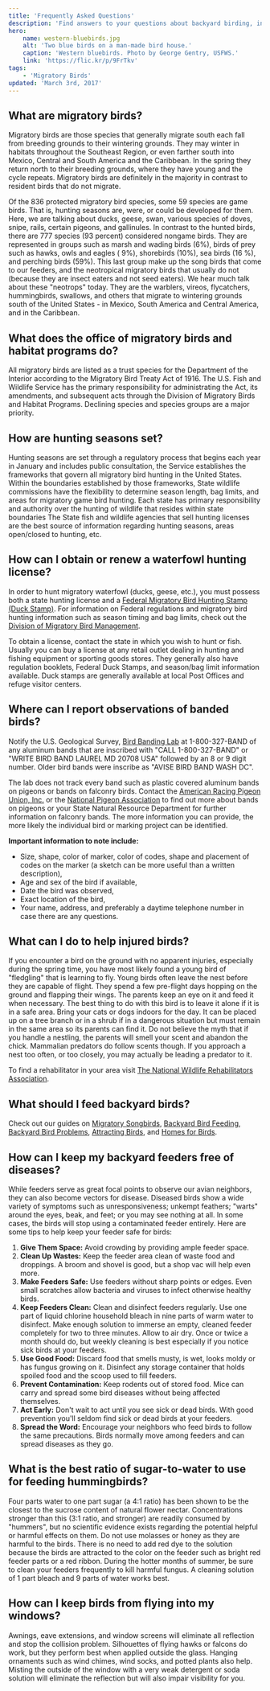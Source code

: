```yaml
---
title: 'Frequently Asked Questions'
description: 'Find answers to your questions about backyard birding, injured birds, and hunting.'
hero:
    name: western-bluebirds.jpg
    alt: 'Two blue birds on a man-made bird house.'
    caption: 'Western bluebirds. Photo by George Gentry, USFWS.'
    link: 'https://flic.kr/p/9FrTkv'
tags:
    - 'Migratory Birds'
updated: 'March 3rd, 2017'
---
```


## What are migratory birds?

Migratory birds are those species that generally migrate south each fall from breeding grounds to their wintering grounds. They may winter in habitats throughout the Southeast Region, or even farther south into Mexico, Central and South America and the Caribbean. In the spring they return north to their breeding grounds, where they have young and the cycle repeats. Migratory birds are definitely in the majority in contrast to resident birds that do not migrate.

Of the 836 protected migratory bird species, some 59 species are game birds. That is, hunting seasons are, were, or could be developed for them. Here, we are talking about ducks, geese, swan, various species of doves, snipe, rails, certain pigeons, and gallinules. In contrast to the hunted birds, there are 777 species (93 percent) considered nongame birds. They are represented in groups such as marsh and wading birds (6%), birds of prey such as hawks, owls and eagles ( 9%), shorebirds (10%), sea birds (16 %), and perching birds (59%). This last group make up the song birds that come to our feeders, and the neotropical migratory birds that usually do not (because they are insect eaters and not seed eaters). We hear much talk about these "neotrops" today. They are the warblers, vireos, flycatchers, hummingbirds, swallows, and others that migrate to wintering grounds south of the United States - in Mexico, South America and Central America, and in the Caribbean.

## What does the office of migratory birds and habitat programs do?

All migratory birds are listed as a trust species for the Department of the Interior according to the Migratory Bird Treaty Act of 1916.  The U.S. Fish and Wildlife Service has the primary responsibility for administrating the Act, its amendments, and subsequent acts through the Division of Migratory Birds and Habitat Programs. Declining species and species groups are a major priority.

## How are hunting seasons set?

Hunting seasons are set through a regulatory process that begins each year in January and includes public consultation, the Service establishes the frameworks that govern all migratory bird hunting in the United States. Within the boundaries established by those frameworks, State wildlife commissions have the flexibility to determine season length, bag limits, and areas for migratory game bird hunting.  Each state has primary responsibility and authority over the hunting of wildlife that resides within state boundaries The State fish and wildlife agencies that sell hunting licenses are the best source of information regarding hunting seasons, areas open/closed to hunting, etc.

## How can I obtain or renew a waterfowl hunting license?

In order to hunt migratory waterfowl (ducks, geese, etc.), you must possess both a state hunting license and a [Federal Migratory Bird Hunting Stamp (Duck Stamp)](https://www.fws.gov/birds/get-involved/duck-stamp.php). For information on Federal regulations and migratory bird hunting information such as season timing and bag limits, check out the [Division of Migratory Bird Management](http://offices.fws.gov/statelinks.html).

To obtain a license, contact the state in which you wish to hunt or fish. Usually you can buy a license at any retail outlet dealing in hunting and fishing equipment or sporting goods stores. They generally also have regulation booklets, Federal Duck Stamps, and season/bag limit information available. Duck stamps are generally available at local Post Offices and refuge visitor centers.

## Where can I report observations of banded birds?

Notify the U.S. Geological Survey, [Bird Banding Lab](http://www.pwrc.usgs.gov/bbl/) at 1-800-327-BAND of any aluminum bands that are inscribed with "CALL 1-800-327-BAND" or "WRITE BIRD BAND LAUREL MD 20708 USA" followed by an 8 or 9 digit number. Older bird bands were inscribe as "AVISE BIRD BAND WASH DC".

The lab does not track every band such as plastic covered aluminum bands on pigeons or bands on falconry birds.  Contact the [American Racing Pigeon Union, Inc.](http://www.pigeon.org/) or the [National Pigeon Association](http://www.npausa.com/) to find out more about bands on pigeons or your State Natural Resource Department for further information on falconry bands.  The more information you can provide, the more likely the individual bird or marking project can be identified.

**Important information to note include:**  

- Size, shape, color of marker, color of codes, shape and placement of codes on the marker (a sketch can be more useful than a written description),
- Age and sex of the bird if available,
- Date the bird was observed,
- Exact location of the bird,
- Your name, address, and preferably a daytime telephone number in case there are any questions.

## What can I do to help injured birds?

If you encounter a bird on the ground with no apparent injuries, especially during the spring time, you have most likely found a young bird of "fledgling" that is learning to fly.  Young birds often leave the nest before they are capable of flight. They spend a few pre-flight days hopping on the ground and flapping their wings. The parents keep an eye on it and feed it when necessary. The best thing to do with this bird is to leave it alone if it is in a safe area.  Bring your cats or dogs indoors for the day.  It can be placed up on a tree branch or in a shrub if in a dangerous situation but must remain in the same area so its parents can find it.  Do not believe the myth that if you handle a nestling, the parents will smell your scent and abandon the chick.  Mammalian predators do follow scents though.  If you approach a nest too often, or too closely, you may actually be leading a predator to it.

To find a rehabilitator in your area visit [The National Wildlife Rehabilitators Association](http://www.nwrawildlife.org/?page=find_a_rehabilitator).

## What should I feed backyard birds?

Check out our guides on [Migratory Songbirds](https://www.fws.gov/birds/bird-enthusiasts/backyard/songbird-conservation.php), [Backyard Bird Feeding](https://www.fws.gov/birds/bird-enthusiasts/backyard/bird-feeding.php), [Backyard Bird Problems](https://www.fws.gov/birds/bird-enthusiasts/backyard/bird-problems.php), [Attracting Birds](https://www.fws.gov/birds/bird-enthusiasts/backyard/attract.php), and [Homes for Birds](https://www.fws.gov/birds/bird-enthusiasts/backyard/homes-for-birds.php).

## How can I keep my backyard feeders free of diseases?

While feeders serve as great focal points to observe our avian neighbors, they can also become vectors for disease. Diseased birds show a wide variety of symptoms such as unresponsiveness; unkempt feathers; "warts" around the eyes, beak, and feet; or you may see nothing at all.  In some cases, the birds will stop using a contaminated feeder entirely. Here are some tips to help keep your feeder safe for birds:

1. **Give Them Space:** Avoid crowding by providing ample feeder space.
2. **Clean Up Wastes:** Keep the feeder area clean of waste food and droppings. A broom and shovel is good, but a shop vac will help even more.
3. **Make Feeders Safe:** Use feeders without sharp points or edges.  Even small scratches allow bacteria and viruses to infect otherwise healthy birds.
4. **Keep Feeders Clean:** Clean and disinfect feeders regularly. Use one part of liquid chlorine household bleach in nine parts of warm water to disinfect. Make enough solution to immerse an empty, cleaned feeder completely for two to three minutes.  Allow to air dry.  Once or twice a month should do, but weekly cleaning is best especially if you notice sick birds at your feeders.
5. **Use Good Food:**  Discard food that smells musty, is wet, looks moldy or has fungus growing on it.  Disinfect any storage container that holds spoiled food and the scoop used to fill feeders.
6. **Prevent Contamination:** Keep rodents out of stored food.  Mice can carry and spread some bird diseases without being affected themselves.
7. **Act Early:**  Don't wait to act until you see sick or dead birds.  With good prevention you'll seldom find sick or dead birds at your feeders.
8.  **Spread the Word:** Encourage your neighbors who feed birds to follow the same precautions.  Birds normally move among feeders and can spread diseases as they go.

## What is the best ratio of sugar-to-water to use for feeding hummingbirds?

Four parts water to one part sugar (a 4:1 ratio) has been shown to be the closest to the sucrose content of natural flower nectar. Concentrations stronger than this (3:1 ratio, and stronger) are readily consumed by "hummers", but no scientific evidence exists regarding the potential helpful or harmful effects on them.  Do not use molasses or honey as they are harmful to the birds.  There is no need to add red dye to the solution because the birds are attracted to the color on the feeder such as bright red feeder parts or a red ribbon.  During the hotter months of summer, be sure to clean your feeders frequently to kill harmful fungus.  A cleaning solution of 1 part bleach and 9 parts of water works best.

## How can I keep birds from flying into my windows?

Awnings, eave extensions, and window screens will eliminate all reflection and stop the collision problem.  Silhouettes of flying hawks or falcons do work, but they perform best when applied outside the glass. Hanging ornaments such as wind chimes, wind socks, and potted plants also help. Misting the outside of the window with a very weak detergent or soda solution will eliminate the reflection but will also impair visibility for you.
